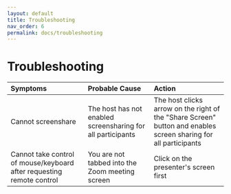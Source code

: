 ```yaml
---
layout: default
title: Troubleshooting
nav_order: 6
permalink: docs/troubleshooting
---
```


# Troubleshooting


| Symptoms                             | Probable Cause      | Action                                         |
| :----                                | :----               | :----                                          |
| Cannot screenshare              | The host has not enabled screensharing for all participants | The host clicks arrow on the right of the "Share Screen" button and enables screen sharing for all participants   |
| Cannot take control of mouse/keyboard after requesting remote control | You are not tabbed into the Zoom meeting screen  | Click on the presenter's screen first |
